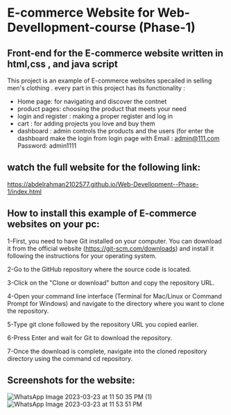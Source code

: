 # E-commerce Website for Web-Devellopment-course (Phase-1)

## Front-end for the E-commerce website written in html,css , and java script

This project is an example of E-commerce websites specailed in selling men's clothing . every part in this project has its functionality :

* Home page: for navigating and discover the contnet 
* product pages: choosing the product that meets your need
* login and register : making a proper register and log in 
* cart : for adding projects you love and buy them
* dashboard : admin controls the products and the users (for enter the dashboard make the login from login page with Email : admin@111.com
Password: admin1111

## watch the full website for the following link:
https://abdelrahman2102577.github.io/Web-Devellopment--Phase-1/index.html


## How to install this example of E-commerce websites on your pc:
1-First, you need to have Git installed on your computer. You can download it from the official website (https://git-scm.com/downloads) and
install it following the instructions for your operating system.

2-Go to the GitHub repository where the source code is located.

3-Click on the "Clone or download" button and copy the repository URL.

4-Open your command line interface (Terminal for Mac/Linux or Command Prompt for Windows) and navigate to the directory where you want to clone the repository.

5-Type git clone followed by the repository URL you copied earlier. 

6-Press Enter and wait for Git to download the repository. 

7-Once the download is complete, navigate into the cloned repository directory using the command cd repository.

## Screenshots for the website:

![WhatsApp Image 2023-03-23 at 11 50 35 PM (1)](https://user-images.githubusercontent.com/96701230/228072731-e3fbd949-abd8-47d6-9867-7cbdd7bb9e53.jpeg)
![WhatsApp Image 2023-03-23 at 11 53 51 PM](https://user-images.githubusercontent.com/96701230/228072746-e918f708-60fe-4996-bef1-e56cf2e95d38.jpeg)

